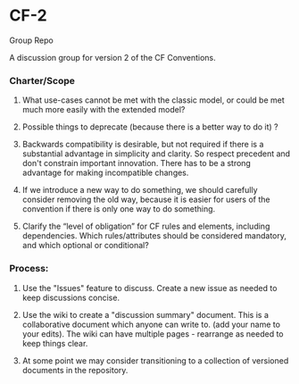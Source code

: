 CF-2
======

Group Repo

A discussion group for version 2 of the CF Conventions.

### Charter/Scope

1. What use-cases cannot be met with the classic model, or could be met much more easily with the extended model?

2. Possible things to deprecate (because there is a better way to do it) ?

3. Backwards compatibility is desirable, but not required if there is a substantial advantage in simplicity and clarity. So respect precedent and don't constrain important innovation. There has to be a strong advantage for making incompatible changes.

4. If we introduce a new way to do something, we should carefully consider removing the old way, because it is easier for users of the convention if there is only one way to do something.

5. Clarify the “level of obligation” for CF rules and elements, including dependencies. Which rules/attributes should be considered mandatory, and which optional or conditional?

### Process:

1. Use the "Issues" feature to discuss. Create a new issue as needed to keep discussions concise.

2. Use the wiki to create a "discussion summary" document. This is a collaborative document which anyone can write to. (add your name to your edits). The wiki can have multiple pages - rearrange as needed to keep things clear.

3. At some point we may consider transitioning to a collection of versioned documents in the repository.

